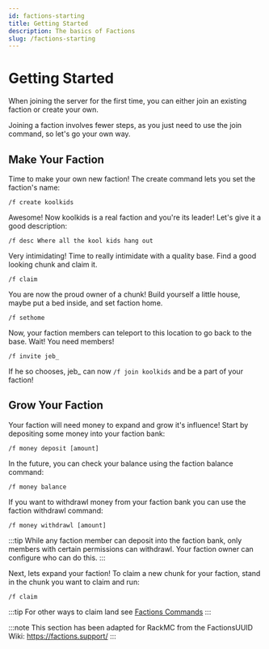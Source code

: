 ```yaml
---
id: factions-starting
title: Getting Started
description: The basics of Factions
slug: /factions-starting
---
```


# Getting Started

When joining the server for the first time, you can either join an existing faction or create your own.

Joining a faction involves fewer steps, as you just need to use the join command, so let's go your own way.

## Make Your Faction

Time to make your own new faction! The create command lets you set the faction's name:

`/f create koolkids`

Awesome! Now koolkids is a real faction and you're its leader! Let's give it a good description:

`/f desc Where all the kool kids hang out`

Very intimidating! Time to really intimidate with a quality base. Find a good looking chunk and claim it.

`/f claim`

You are now the proud owner of a chunk! Build yourself a little house, maybe put a bed inside, and set faction home.

`/f sethome`

Now, your faction members can teleport to this location to go back to the base. Wait! You need members!

`/f invite jeb_`

If he so chooses, jeb_ can now `/f join koolkids` and be a part of your faction!

## Grow Your Faction

Your faction will need money to expand and grow it's influence! Start by depositing some money into your faction bank:

`/f money deposit [amount]`

In the future, you can check your balance using the faction balance command:

`/f money balance`

If you want to withdrawl money from your faction bank you can use the faction withdrawl command:

`/f money withdrawl [amount]`

:::tip
While any faction member can deposit into the faction bank, only members with certain permissions can withdrawl. Your faction owner can configure who can do this.
:::

Next, lets expand your faction! To claim a new chunk for your faction, stand in the chunk you want to claim and run: 

`/f claim`

:::tip
For other ways to claim land see [Factions Commands](https://rackmc.net/docs/factions-commands)
:::

:::note
This section has been adapted for RackMC from the FactionsUUID Wiki: https://factions.support/
:::